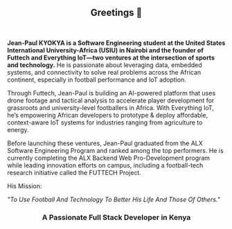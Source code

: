 <h2 align="center">Greetings 👋</h2></br>

<b>Jean-Paul KYOKYA is a Software Engineering student at the United States International University-Africa (USIU) in Nairobi and the founder of Futtech and Everything IoT—two ventures at the intersection of sports and technology.</b>
He is passionate about leveraging data, embedded systems, and connectivity to solve real problems across the African continent, especially in football performance and IoT adoption.</br>

Through Futtech, Jean-Paul is building an AI-powered platform that uses drone footage and tactical analysis to accelerate player development for grassroots and university-level footballers in Africa. With Everything IoT, he’s empowering African developers to prototype & deploy affordable, context-aware IoT systems for industries ranging from agriculture to energy.</br>

Before launching these ventures, Jean-Paul graduated from the ALX Software Engineering Program and ranked among the top performers. He is currently completing the ALX Backend Web Pro-Development program while leading innovation efforts on campus, including a football-tech research initiative called the FUTTECH Project.</br>

His Mission:</br>

<p><em>"To Use Football And Technology To Better His Life And Those Of Others."</em></p>

<h3 align="center">A Passionate Full Stack Developer in Kenya</h3>
